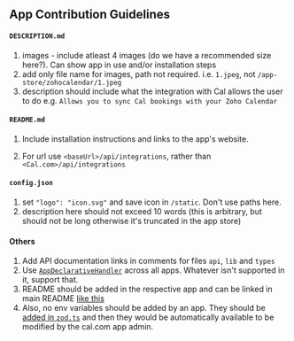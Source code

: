 ## App Contribution Guidelines

#### `DESCRIPTION.md`
1. images - include atleast 4 images (do we have a recommended size here?). Can show app in use and/or installation steps
2. add only file name for images, path not required. i.e. `1.jpeg`, not `/app-store/zohocalendar/1.jpeg`
3. description should include what the integration with Cal allows the user to do e.g. `Allows you to sync Cal bookings with your Zoho Calendar`

#### `README.md`
1. Include installation instructions and links to the app's website.

2. For url use `<baseUrl>/api/integrations`, rather than `<Cal.com>/api/integrations`

#### `config.json`

1. set `"logo": "icon.svg"` and save icon in `/static`. Don't use paths here.
2. description here should not exceed 10 words (this is arbitrary, but should not be long otherwise it's truncated in the app store)

#### Others
1. Add API documentation links in comments for files `api`, `lib` and `types` 
2. Use [`AppDeclarativeHandler`](../types/AppHandler.d.ts) across all apps. Whatever isn't supported in it, support that.
3. README should be added in the respective app and can be linked in main README [like this](https://github.com/calcom/cal.com/pull/10429/files/155ac84537d12026f595551fe3542e810b029714#diff-b335630551682c19a781afebcf4d07bf978fb1f8ac04c6bf87428ed5106870f5R509)
4. Also, no env variables should be added by an app. They should be [added in `zod.ts`](https://github.com/calcom/cal.com/blob/main/packages/app-store/jitsivideo/zod.ts) and then they would be automatically available to be modified by the cal.com app admin.